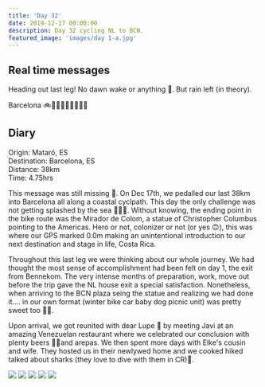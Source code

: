 ```yaml
---
title: 'Day 32'
date: 2019-12-17 00:00:00
description: Day 32 cycling NL to BCN.
featured_image: 'images/day 1-a.jpg'
---
```


## Real time messages

Heading out last leg! No dawn wake or anything 🙊. But rain left (in theory).

Barcelona 🚲🖤🚴🏼‍♀🚴‍♂👶🐶

## Diary 


Origin: Mataró, ES <br>
Destination: Barcelona, ES <br>
Distance: 38km <br>
Time: 4.75hrs <br>

This message was still missing 😬. On Dec 17th, we pedalled our last 38km into Barcelona all along a coastal cyclpath. This day the only challenge was not getting splashed by the sea 🌊💦💙. Without knowing, the ending point in the bike route was the Mirador de Colom, a statue of Christopher Columbus pointing to the Americas. Hero or not, colonizer or not (or yes 🙃), this was where our GPS marked 0.0m making an unintentional introduction to our next destination and stage in life, Costa Rica.

Throughout this last leg we were thinking about our whole journey. We had thought the most sense of accomplishment had been felt on day 1, the exit from Bennekom. The very intense months of preparation, work, move out before the trip gave the NL house exit a special satisfaction. Nonetheless, when arriving to the BCN plaza seing the statue and realizing we had done it.... in our own format (winter bike car baby dog picnic unit) was pretty sweet too 🏁🤩.

Upon arrival, we got reunited with dear Lupe 🐾 by meeting Javi at an amazing Venezuelan restaurant where we celebrated our conclusion with plenty beers 🍻🍺and arepas. We then spent more days with Elke's cousin and wife. They hosted us in their newlywed home and we cooked hiked talked about sharks (they love to dive with them in CR)🦈.

<div class="gallery" data-columns="1">
	<img src="/images/day 2-b.png">
	<img src="/images/day 2-c.png">
	<img src="/images/day 2-d.jpeg">
	<img src="/images/day 2-f.jpeg">
	<img src="/images/day 2-g.jpeg">
</div>
